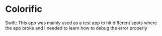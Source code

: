 # Colorific

Swift: This app was mainly used as a test app to hit different spots where the app broke and I needed to learn how to debug the error properly
